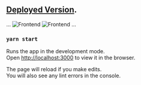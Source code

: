 ## [Deployed Version](https://clone-9f3d6.web.app/).


...
![Frontend](https://res.cloudinary.com/prinsapps/image/upload/v1603281900/amazon-clone/React_App-3_p6z22a.png)
![Frontend](https://res.cloudinary.com/prinsapps/image/upload/v1603281900/amazon-clone/React_App-2_lpsdns.png)
...


### `yarn start`

Runs the app in the development mode.<br />
Open [http://localhost:3000](http://localhost:3000) to view it in the browser.

The page will reload if you make edits.<br />
You will also see any lint errors in the console.
